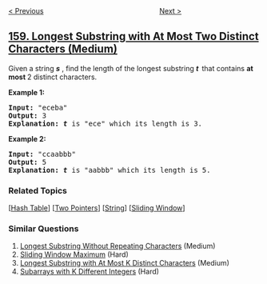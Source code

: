 <!--|This file generated by command(leetcode description); DO NOT EDIT.    |-->
<!--+----------------------------------------------------------------------+-->
<!--|@author    openset <openset.wang@gmail.com>                           |-->
<!--|@link      https://github.com/openset                                 |-->
<!--|@home      https://github.com/openset/leetcode                        |-->
<!--+----------------------------------------------------------------------+-->

[< Previous](../read-n-characters-given-read4-ii-call-multiple-times "Read N Characters Given Read4 II - Call multiple times")
　　　　　　　　　　　　　　　　
[Next >](../intersection-of-two-linked-lists "Intersection of Two Linked Lists")

## [159. Longest Substring with At Most Two Distinct Characters (Medium)](https://leetcode.com/problems/longest-substring-with-at-most-two-distinct-characters "至多包含两个不同字符的最长子串")

<p>Given a string <strong><em>s</em></strong> , find the length of the longest substring&nbsp;<strong><em>t&nbsp;&nbsp;</em></strong>that contains <strong>at most </strong>2 distinct characters.</p>

<p><strong>Example 1:</strong></p>

<pre><strong>Input:</strong> &quot;eceba&quot;
<strong>Output: </strong>3
<strong>Explanation: <em>t</em></strong><em> </em>is &quot;ece&quot; which its length is 3.
</pre>

<p><strong>Example 2:</strong></p>

<pre><strong>Input:</strong> &quot;ccaabbb&quot;
<strong>Output: </strong>5
<strong>Explanation: <em>t</em></strong><em> </em>is &quot;aabbb&quot; which its length is 5.
</pre>

### Related Topics
  [[Hash Table](../../tag/hash-table/README.md)]
  [[Two Pointers](../../tag/two-pointers/README.md)]
  [[String](../../tag/string/README.md)]
  [[Sliding Window](../../tag/sliding-window/README.md)]

### Similar Questions
  1. [Longest Substring Without Repeating Characters](../longest-substring-without-repeating-characters) (Medium)
  1. [Sliding Window Maximum](../sliding-window-maximum) (Hard)
  1. [Longest Substring with At Most K Distinct Characters](../longest-substring-with-at-most-k-distinct-characters) (Medium)
  1. [Subarrays with K Different Integers](../subarrays-with-k-different-integers) (Hard)
